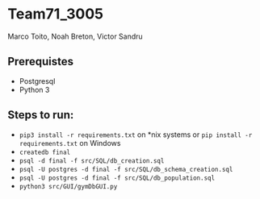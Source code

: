 # Team71_3005

Marco Toito, Noah Breton, Victor Sandru

## Prerequistes

-   Postgresql
-   Python 3

## Steps to run:

-   `pip3 install -r requirements.txt` on \*nix systems or `pip install -r requirements.txt` on Windows
-   `createdb final`
-   `psql -d final -f src/SQL/db_creation.sql`
-   `psql -U postgres -d final -f src/SQL/db_schema_creation.sql`
-   `psql -U postgres -d final -f src/SQL/db_population.sql`
-   `python3 src/GUI/gymDbGUI.py`
